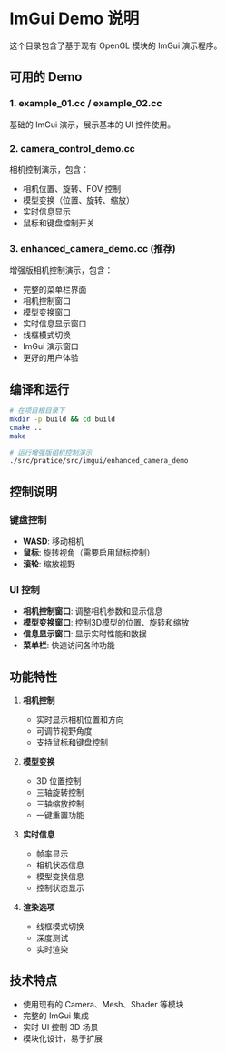 # ImGui Demo 说明

这个目录包含了基于现有 OpenGL 模块的 ImGui 演示程序。

## 可用的 Demo

### 1. example_01.cc / example_02.cc
基础的 ImGui 演示，展示基本的 UI 控件使用。

### 2. camera_control_demo.cc
相机控制演示，包含：
- 相机位置、旋转、FOV 控制
- 模型变换（位置、旋转、缩放）
- 实时信息显示
- 鼠标和键盘控制开关

### 3. enhanced_camera_demo.cc (推荐)
增强版相机控制演示，包含：
- 完整的菜单栏界面
- 相机控制窗口
- 模型变换窗口
- 实时信息显示窗口
- 线框模式切换
- ImGui 演示窗口
- 更好的用户体验

## 编译和运行

```bash
# 在项目根目录下
mkdir -p build && cd build
cmake ..
make

# 运行增强版相机控制演示
./src/pratice/src/imgui/enhanced_camera_demo
```

## 控制说明

### 键盘控制
- **WASD**: 移动相机
- **鼠标**: 旋转视角（需要启用鼠标控制）
- **滚轮**: 缩放视野

### UI 控制
- **相机控制窗口**: 调整相机参数和显示信息
- **模型变换窗口**: 控制3D模型的位置、旋转和缩放
- **信息显示窗口**: 显示实时性能和数据
- **菜单栏**: 快速访问各种功能

## 功能特性

1. **相机控制**
   - 实时显示相机位置和方向
   - 可调节视野角度
   - 支持鼠标和键盘控制

2. **模型变换**
   - 3D 位置控制
   - 三轴旋转控制
   - 三轴缩放控制
   - 一键重置功能

3. **实时信息**
   - 帧率显示
   - 相机状态信息
   - 模型变换信息
   - 控制状态显示

4. **渲染选项**
   - 线框模式切换
   - 深度测试
   - 实时渲染

## 技术特点

- 使用现有的 Camera、Mesh、Shader 等模块
- 完整的 ImGui 集成
- 实时 UI 控制 3D 场景
- 模块化设计，易于扩展 